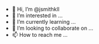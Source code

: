 - 👋 Hi, I’m @jsmithkll
- 👀 I’m interested in ...
- 🌱 I’m currently learning ...
- 💞️ I’m looking to collaborate on ...
- 📫 How to reach me ...

<!---
jsmithkll/jsmithkll is a ✨ special ✨ repository because its `README.md` (this file) appears on your GitHub profile.
You can click the Preview link to take a look at your changes.
--->
